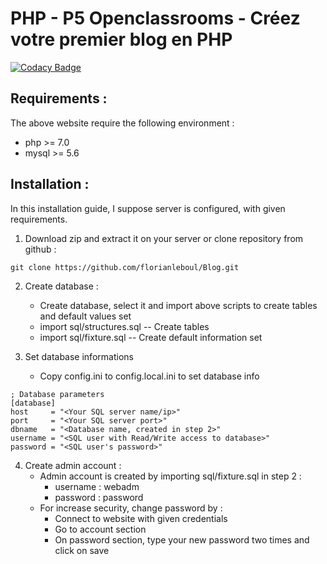 # PHP - P5 Openclassrooms - Créez votre premier blog en PHP

[![Codacy Badge](https://api.codacy.com/project/badge/Grade/df302761ee7a4669b0b99f749ea2b610)](https://app.codacy.com/manual/florianleboul/Blog?utm_source=github.com&utm_medium=referral&utm_content=florianleboul/Blog&utm_campaign=Badge_Grade_Dashboard)

## Requirements : 
The above website require the following environment :
 - php >= 7.0
 - mysql >= 5.6

## Installation :
In this installation guide, I suppose server is configured, with given requirements.
1. Download zip and extract it on your server or clone repository from github :
```
git clone https://github.com/florianleboul/Blog.git
```

2. Create database : 
	- Create database, select it and import above scripts to create tables and default values set
   	- import sql/structures.sql -- Create tables
	- import sql/fixture.sql    -- Create default information set

3. Set database informations
	- Copy config.ini to config.local.ini to set database info
```
; Database parameters
[database]
host     = "<Your SQL server name/ip>"
port     = "<Your SQL server port>"
dbname   = "<Database name, created in step 2>"
username = "<SQL user with Read/Write access to database>"
password = "<SQL user's password>"
```

4. Create admin account : 
	- Admin account is created by importing sql/fixture.sql in step 2 :
		- username : webadm
		- password : password
	- For increase security, change password by :
		- Connect to website with given credentials
		- Go to account section
		- On password section, type your new password two times and click on save
